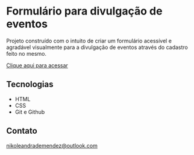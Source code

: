 # Formulário para divulgação de eventos

Projeto construído com o intuito de criar um formulário acessível e agradável visualmente para a divulgação de eventos através do cadastro feito no mesmo.

[Clique aqui para acessar](https://nikolemendsz.github.io/event-form/)

## Tecnologias

- HTML
- CSS
- Git e Github

## Contato
nikoleandrademendez@outlook.com
